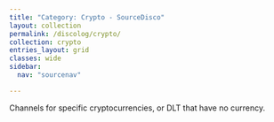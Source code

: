 ```yaml
---
title: "Category: Crypto - SourceDisco"
layout: collection
permalink: /discolog/crypto/
collection: crypto
entries_layout: grid
classes: wide
sidebar:
  nav: "sourcenav" 

---
```


Channels for specific cryptocurrencies, or DLT that have no currency.
